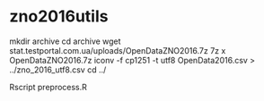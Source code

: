 # zno2016utils

mkdir archive
cd archive
wget stat.testportal.com.ua/uploads/OpenDataZNO2016.7z
7z x OpenDataZNO2016.7z
iconv -f cp1251 -t utf8 OpenData2016.csv > ../zno_2016_utf8.csv
cd ../

Rscript preprocess.R